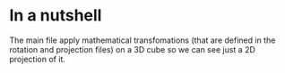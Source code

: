 # In a nutshell 
The main file apply mathematical transfomations (that are defined in the rotation and projection files) on a 3D cube so we can see just a 2D projection of it.